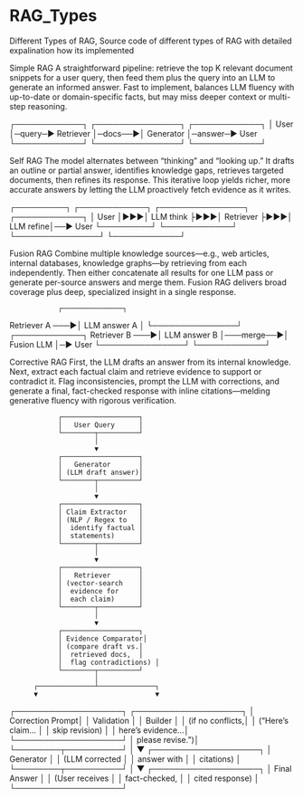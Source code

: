 # RAG_Types
Different Types of RAG, Source code of different types of RAG with detailed expalination how its implemented

Simple RAG
A straightforward pipeline: retrieve the top K relevant document snippets for a user query, then feed them plus the query into an LLM to generate an informed answer. Fast to implement, balances LLM fluency with up-to-date or domain-specific facts, but may miss deeper context or multi-step reasoning.

┌────────────┐       ┌───────────────┐       ┌────────────┐
│   User     │─query─▶  Retriever   │─docs──▶│  Generator │─answer─▶ User
└────────────┘       └───────────────┘       └────────────┘

Self RAG
The model alternates between “thinking” and “looking up.” It drafts an outline or partial answer, identifies knowledge gaps, retrieves targeted documents, then refines its response. This iterative loop yields richer, more accurate answers by letting the LLM proactively fetch evidence as it writes.

┌─────────┐   ┌────────────┐   ┌───────────────┐   ┌────────────┐
│  User   │▶▶▶│  LLM think ├▶▶▶│  Retriever    ├▶▶▶│  LLM refine│──▶ User
└─────────┘   └────────────┘   └───────────────┘   └────────────┘

Fusion RAG
Combine multiple knowledge sources—e.g., web articles, internal databases, knowledge graphs—by retrieving from each independently. Then either concatenate all results for one LLM pass or generate per-source answers and merge them. Fusion RAG delivers broad coverage plus deep, specialized insight in a single response.

                ┌───────────────┐
Retriever A ───▶│  LLM answer A │
                └───────────────┘           ┌────────────┐
Retriever B ───▶│  LLM answer B │───merge──▶│ Fusion LLM │─▶ User
                └───────────────┘           └────────────┘

Corrective RAG
First, the LLM drafts an answer from its internal knowledge. Next, extract each factual claim and retrieve evidence to support or contradict it. Flag inconsistencies, prompt the LLM with corrections, and generate a final, fact-checked response with inline citations—melding generative fluency with rigorous verification.

                ┌───────────────────┐
                │   User Query      │
                └────────┬──────────┘
                         │
                         ▼
                ┌───────────────────┐
                │   Generator       │
                │ (LLM draft answer)│
                └────────┬──────────┘
                         │
                         ▼
                ┌───────────────────┐
                │ Claim Extractor   │
                │ (NLP / Regex to   │
                │  identify factual │
                │  statements)      │
                └────────┬──────────┘
                         │
                         ▼
                ┌───────────────────┐
                │   Retriever       │
                │ (vector‐search    │
                │  evidence for     │
                │  each claim)      │
                └────────┬──────────┘
                         │
                         ▼
                ┌───────────────────┐
                │ Evidence Comparator│
                │ (compare draft vs.│
                │  retrieved docs,  │
                │  flag contradictions) │
                └────────┬──────────┘
                         │
          ┌──────────────┴──────────────┐
          ▼                             ▼
┌───────────────────┐         ┌───────────────────┐
│  Correction Prompt│         │  Validation       │
│  Builder          │         │  (if no conflicts,│
│  (“Here’s claim…  │         │   skip revision)  │
│   here’s evidence…│         └───────────────────┘
│   please revise.”)│
└────────┬──────────┘
          │
          ▼
┌───────────────────┐
│   Generator       │
│ (LLM corrected    │
│  answer with      │
│  citations)       │
└────────┬──────────┘
          │
          ▼
┌───────────────────┐
│  Final Answer     │
│ (User receives    │
│   fact-checked,   │
│   cited response) │
└───────────────────┘
